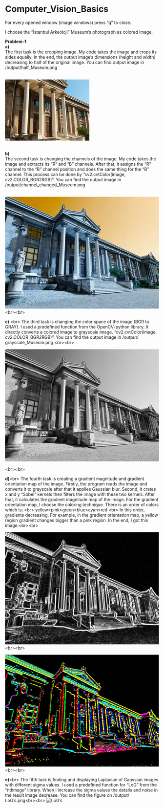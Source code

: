 # Computer_Vision_Basics


For every opened window (image windows) press “q” to close.

I choose the “İstanbul Arkeoloji” Museum’s photograph as colored image.


**Problem-1** <br/>
**a)**<br/>
The first task is the cropping image. My code takes the image and crops its sides equally. In the end, the output image’s dimensions (height and width) decreasing to half of the original image. You can find output image in /output/half_Museum.png  <br/><br/>
    
![Half Museum](/output/half_Museum.png)
<br/><br/>


**b)** <br/>
The second task is changing the channels of the image. My code takes the image and extracts its “R” and “B” channels. After that, it assigns the “R” channel to the “B” channel position and does the same thing for the “B” channel. This process can be done by “cv2.cvtColor(image, cv2.COLOR_BGR2RGB)”. You can find the output image in /output/channel_changed_Museum.png<br/><br/>

![channel_changed_Museum](/output/channel_changed_Museum.png)
<br\><br\>

**c)** <br\>
The third task is changing the color space of the image (BGR to GRAY). I used a predefined function from the OpenCV-python library. It directly converts a colored image to grayscale image. “cv2.cvtColor(image, cv2.COLOR_BGR2RGB)”. You can find the output image in /output/ grayscale_Museum.png <br\><br\>

![grayscale_Museum](/output/grayscale_Museum.png)

<br\><br\>

**d)**<br\>	
The fourth task is creating a gradient magnitude and gradient orientation map of the image. Firstly, the program reads the image and converts it to grayscale after that it applies Gaussian blur. Second, it crates x and y “Sobel” kernels then filters the image with these two kernels. After that, it calculates the gradient magnitude map of the image. For the gradient orientation map, I choose the coloring technique. There is an order of colors which is; <br\>
yellow>pink>green>blue>cyan>red <br\>
In this order, gradients decreasing. For example, in the gradient orientation map, a yellow region gradient changes bigger than a pink region. In the end, I got this image.<br\><br\>	

![gradient_magnitude](/output/gradient_magnitude.png)<br\><br\>

![Gradient_orientation](/output/Gradient_orientation.png)<br\><br\>


**e)**<br\>
The fifth task is finding and displaying Laplacian of Gaussian images with different sigma values. I used a predefined function for “LoG” from the “ndimage” library. When I increase the sigma values the details and noise in the result image decrease. You can find the figure on /output/ LoG’s.png<br\><br\>
![LoG’s](/output/LoG’s.png)



